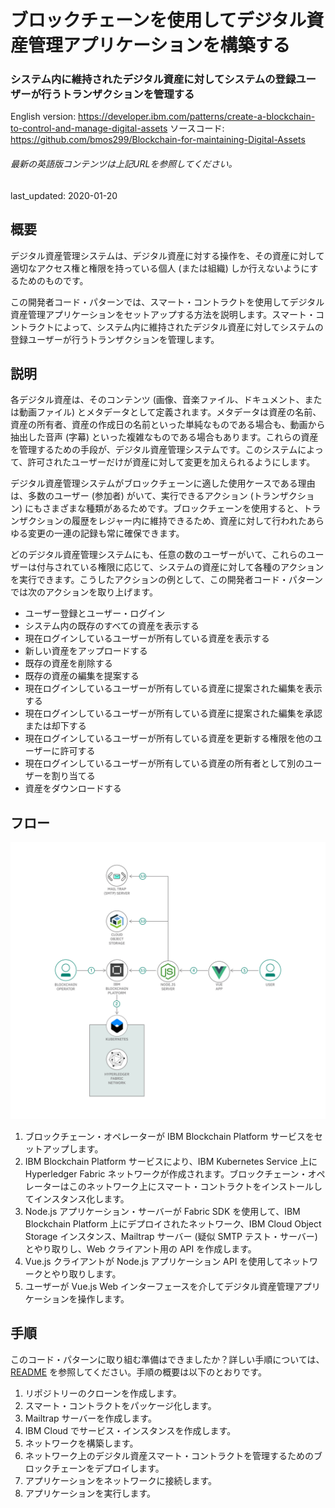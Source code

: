 # ブロックチェーンを使用してデジタル資産管理アプリケーションを構築する

### システム内に維持されたデジタル資産に対してシステムの登録ユーザーが行うトランザクションを管理する

English version: https://developer.ibm.com/patterns/create-a-blockchain-to-control-and-manage-digital-assets
  ソースコード: https://github.com/bmos299/Blockchain-for-maintaining-Digital-Assets

###### 最新の英語版コンテンツは上記URLを参照してください。
last_updated: 2020-01-20

 ## 概要

デジタル資産管理システムは、デジタル資産に対する操作を、その資産に対して適切なアクセス権と権限を持っている個人 (または組織) しか行えないようにするためのものです。

この開発者コード・パターンでは、スマート・コントラクトを使用してデジタル資産管理アプリケーションをセットアップする方法を説明します。スマート・コントラクトによって、システム内に維持されたデジタル資産に対してシステムの登録ユーザーが行うトランザクションを管理します。

## 説明

各デジタル資産は、そのコンテンツ (画像、音楽ファイル、ドキュメント、または動画ファイル) とメタデータとして定義されます。メタデータは資産の名前、資産の所有者、資産の作成日の名前といった単純なものである場合も、動画から抽出した音声 (字幕) といった複雑なものである場合もあります。これらの資産を管理するための手段が、デジタル資産管理システムです。このシステムによって、許可されたユーザーだけが資産に対して変更を加えられるようにします。

デジタル資産管理システムがブロックチェーンに適した使用ケースである理由は、多数のユーザー (参加者) がいて、実行できるアクション (トランザクション) にもさまざまな種類があるためです。ブロックチェーンを使用すると、トランザクションの履歴をレジャー内に維持できるため、資産に対して行われたあらゆる変更の一連の記録も常に確保できます。

どのデジタル資産管理システムにも、任意の数のユーザーがいて、これらのユーザーは付与されている権限に応じて、システムの資産に対して各種のアクションを実行できます。こうしたアクションの例として、この開発者コード・パターンでは次のアクションを取り上げます。

* ユーザー登録とユーザー・ログイン
* システム内の既存のすべての資産を表示する
* 現在ログインしているユーザーが所有している資産を表示する
* 新しい資産をアップロードする
* 既存の資産を削除する
* 既存の資産の編集を提案する
* 現在ログインしているユーザーが所有している資産に提案された編集を表示する
* 現在ログインしているユーザーが所有している資産に提案された編集を承認または却下する
* 現在ログインしているユーザーが所有している資産を更新する権限を他のユーザーに許可する
* 現在ログインしているユーザーが所有している資産の所有者として別のユーザーを割り当てる
* 資産をダウンロードする

## フロー

![フロー](./images/flow.png)

1. ブロックチェーン・オペレーターが IBM Blockchain Platform サービスをセットアップします。
1. IBM Blockchain Platform サービスにより、IBM Kubernetes Service 上に Hyperledger Fabric ネットワークが作成されます。ブロックチェーン・オペレーターはこのネットワーク上にスマート・コントラクトをインストールしてインスタンス化します。
1. Node.js アプリケーション・サーバーが Fabric SDK を使用して、IBM Blockchain Platform 上にデプロイされたネットワーク、IBM Cloud Object Storage インスタンス、Mailtrap サーバー (疑似 SMTP テスト・サーバー) とやり取りし、Web クライアント用の API を作成します。
1. Vue.js クライアントが Node.js アプリケーション API を使用してネットワークとやり取りします。
1. ユーザーが Vue.js Web インターフェースを介してデジタル資産管理アプリケーションを操作します。

## 手順

このコード・パターンに取り組む準備はできましたか？詳しい手順については、[README](https://github.com/bmos299/Blockchain-for-maintaining-Digital-Assets/blob/master/README.md) を参照してください。手順の概要は以下のとおりです。

1. リポジトリーのクローンを作成します。
1. スマート・コントラクトをパッケージ化します。
1. Mailtrap サーバーを作成します。
1. IBM Cloud でサービス・インスタンスを作成します。
1. ネットワークを構築します。
1. ネットワーク上のデジタル資産スマート・コントラクトを管理するためのブロックチェーンをデプロイします。
1. アプリケーションをネットワークに接続します。
1. アプリケーションを実行します。
